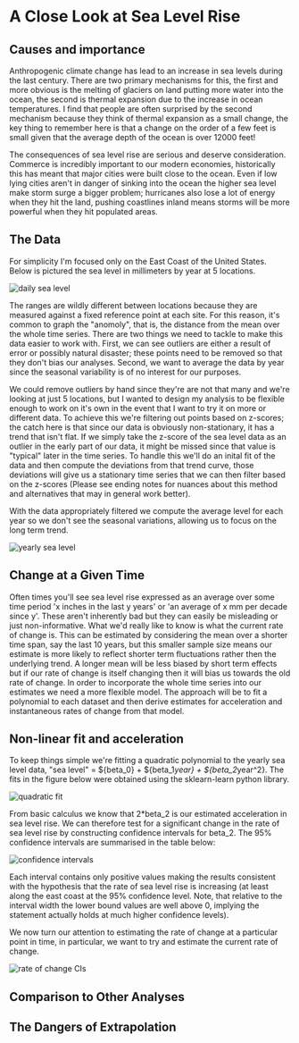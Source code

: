 
# A Close Look at Sea Level Rise
## Causes and importance
Anthropogenic climate change has lead to an increase in sea levels during the last century. There are two primary mechanisms for this, the first and more obvious is the melting of glaciers on land putting more water into the ocean, the second is thermal expansion due to the increase in ocean temperatures. I find that people are often surprised by the second mechanism because they think of thermal expansion as a small change, the key thing to remember here is that a change on the order of a few feet is small given that the average depth of the ocean is over 12000 feet! 

The consequences of sea level rise are serious and deserve consideration. Commerce is incredibly important to our modern economies, historically this has meant that major cities were built close to the ocean. Even if low lying cities aren't in danger of sinking into the ocean the higher sea level make storm surge a bigger problem; hurricanes also lose a lot of energy when they hit the land, pushing coastlines inland means storms will be more powerful when they hit populated areas.

## The Data
For simplicity I'm focused only on the East Coast of the United States. Below is pictured the sea level in millimeters by year at 5 locations.

![daily sea level](https://danielennis521.github.io/Math-Blog/Post%201%3A%20Sea%20Level%20Change/Sea%20Level%20Changes/graphs/basic%20sea%20level.png)

The ranges are wildly different between locations because they are measured against a fixed reference point at each site. For this reason, it's common to graph the "anomoly", that is, the distance from the mean over the whole time series. There are two things we need to tackle to make this data easier to work with. First, we can see outliers are either a result of error or possibly natural disaster; these points need to be removed so that they don't bias our analyses. Second, we want to average the data by year since the seasonal variability is of no interest for our purposes. 

We could remove outliers by hand since they're are not that many and we're looking at just 5 locations, but I wanted to design my analysis to be flexible enough to work on it's own in the event that I want to try it on more or different data. To achieve this we're filtering out points based on z-scores; the catch here is that since our data is obviously non-stationary, it has a trend that isn't flat. If we simply take the z-score of the sea level data as an outlier in the early part of our data, it might be missed since that value is "typical" later in the time series. To handle this we'll do an inital fit of the data and then compute the deviations from that trend curve, those deviations will give us a stationary time series that we can then filter based on the z-scores (Please see ending notes for nuances about this method and alternatives that may in general work better).

With the data appropriately filtered we compute the average level for each year so we don't see the seasonal variations, allowing us to focus on the long term trend.

![yearly sea level](https://danielennis521.github.io/Math-Blog/Post%201%3A%20Sea%20Level%20Change/Sea%20Level%20Changes/graphs/yearly%20sea%20level.png)

## Change at a Given Time
Often times you'll see sea level rise expressed as an average over some time period 'x inches in the last y years' or 'an average of x mm per decade since y'. These aren't inherently bad but they can easily be misleading or just non-informative. What we'd really like to know is what the current rate of change is. This can be estimated by considering the mean over a shorter time span, say the last 10 years, but this smaller sample size means our estimate is more likely to reflect shorter term fluctuations rather then the underlying trend. A longer mean will be less biased by short term effects but if our rate of change is itself changing then it will bias us towards the old rate of change. 
In order to incorporate the whole time series into our estimates we need a more flexible model. The approach will be to fit a polynomial to each dataset and then derive estimates for acceleration and instantaneous rates of change from that model.

## Non-linear fit and acceleration
To keep things simple we're fitting a quadratic polynomial to the yearly sea level data, "sea level" = ${beta_0} + ${beta_1*year} + ${beta_2*year^2}. The fits in the figure below were obtained using the sklearn-learn python library.

![quadratic fit](https://danielennis521.github.io/Math-Blog/Post%201%3A%20Sea%20Level%20Change/Sea%20Level%20Changes/graphs/quadratic%20regression.png)

From basic calculus we know that 2*beta_2 is our estimated acceleration in sea level rise. We can therefore test for a significant change in the rate of sea level rise by constructing confidence intervals for beta_2. The 95% confidence intervals are summarised in the table below:

![confidence intervals](https://danielennis521.github.io/Math-Blog/Post%201%3A%20Sea%20Level%20Change/Sea%20Level%20Changes/graphs/Confidence%20Intervals.png)

Each interval contains only positive values making the results consistent with the hypothesis that the rate of sea level rise is increasing (at least along the east coast at the 95% confidence level. Note, that relative to the interval width the lower bound values are well above 0, implying the statement actually holds at much higher confidence levels).  

We now turn our attention to estimating the rate of change at a particular point in time, in particular, we want to try and estimate the current rate of change. 

![rate of change CIs](https://danielennis521.github.io/Math-Blog/Post%201%3A%20Sea%20Level%20Change/Sea%20Level%20Changes/graphs/rate%20of%20change%20CIs.png)

## Comparison to Other Analyses

## The Dangers of Extrapolation
